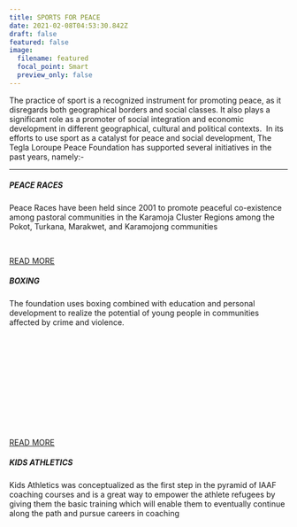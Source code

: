 ```yaml
---
title: SPORTS FOR PEACE
date: 2021-02-08T04:53:30.842Z
draft: false
featured: false
image:
  filename: featured
  focal_point: Smart
  preview_only: false
---
```

The practice of sport is a recognized instrument for promoting peace, as it disregards both geographical borders and social classes. It also plays a significant role as a promoter of social integration and economic development in different geographical, cultural and political contexts.  In its efforts to use sport as a catalyst for peace and social development, The Tegla Loroupe Peace Foundation has supported several initiatives in the past years, namely:-

- - -

##### **PEACE RACES** 

Peace Races have been held since 2001 to promote peaceful co-existence among pastoral communities in the Karamoja Cluster Regions among the Pokot, Turkana, Marakwet, and Karamojong communities


 

[READ MORE](https://web.archive.org/web/20190724020913/http://teglapeacefoundation.org/peace-races/)

##### **BOXING**

The foundation uses boxing combined with education and personal development to realize the potential of young people in communities affected by crime and violence.

 

 

 

 

 

 

[READ MORE](https://web.archive.org/web/20190724020913/http://teglapeacefoundation.org/boxing/)

##### **KIDS ATHLETICS**

Kids Athletics was conceptualized as the first step in the pyramid of IAAF coaching courses and is a great way to empower the athlete refugees by giving them the basic training which will enable them to eventually continue along the path and pursue careers in coaching